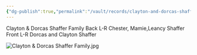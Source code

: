 ```yaml
---
{"dg-publish":true,"permalink":"/vault/records/clayton-and-dorcas-shaffer-family/","tags":["Clayton-Shaffer","Mamie-Catherine-Shaffer","Dorcas-McClung","Leancy-Shaffer"]}
---
```


Clayton & Dorcas Shaffer Family Back L-R Chester, Mamie,Leancy Shaffer Front L-R Dorcas and Clayton Shaffer

![Clayton & Dorcas Shaffer Family.jpg](/img/user/assets/Clayton_&_Dorcas_Shaffer_Family.resources/Clayton%20&%20Dorcas%20Shaffer%20Family.jpg)
